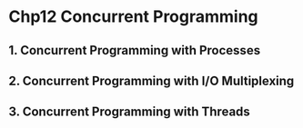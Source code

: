 # Chp12 Concurrent Programming

## 1. Concurrent Programming with Processes



## 2. Concurrent Programming with I/O Multiplexing



## 3. Concurrent Programming with Threads




